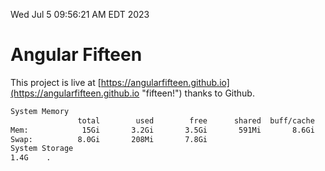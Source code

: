 Wed Jul  5 09:56:21 AM EDT 2023

# Angular Fifteen


This project is live at [https://angularfifteen.github.io](https://angularfifteen.github.io "fifteen!") thanks to Github.

```bash
System Memory
               total        used        free      shared  buff/cache   available
Mem:            15Gi       3.2Gi       3.5Gi       591Mi       8.6Gi        11Gi
Swap:          8.0Gi       208Mi       7.8Gi
System Storage
1.4G	.
```
